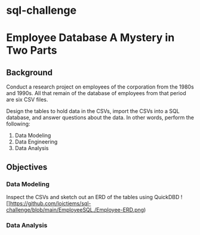 # sql-challenge

# Employee Database A Mystery in Two Parts


## Background

Conduct a research project on employees of the corporation from the 1980s and 1990s. All that remain of the database of employees from that period are six CSV files.

Design the tables to hold data in the CSVs, import the CSVs into a SQL database, and answer questions about the data. In other words, perform the following:
1. Data Modeling
2. Data Engineering
3. Data Analysis


## Objectives

### Data Modeling
Inspect the CSVs and sketch out an ERD of the tables using QuickDBD
![]https://github.com/loictiems/sql-challenge/blob/main/EmployeeSQL./Employee-ERD.png)

### Data Analysis
